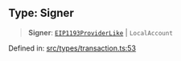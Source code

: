 
## Type: Signer

> **Signer**: [`EIP1193ProviderLike`](#type-eip1193providerlike) \| `LocalAccount`

Defined in: [src/types/transaction.ts:53](https://github.com/centrifuge/sdk/blob/53d114090a2f30046959761b9bf8f6f2a6b15867/src/types/transaction.ts#L53)
